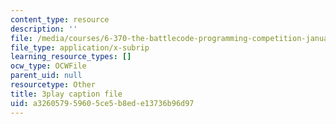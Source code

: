 ```yaml
---
content_type: resource
description: ''
file: /media/courses/6-370-the-battlecode-programming-competition-january-iap-2013/a326057959605ce5b8ede13736b96d97_BLExWo9Empk.vtt
file_type: application/x-subrip
learning_resource_types: []
ocw_type: OCWFile
parent_uid: null
resourcetype: Other
title: 3play caption file
uid: a3260579-5960-5ce5-b8ed-e13736b96d97
---
```

